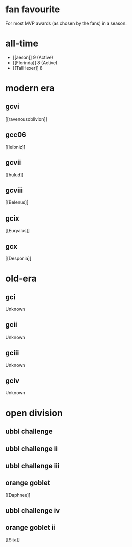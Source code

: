 # fan favourite

For most MVP awards (as chosen by the fans) in a season.

# all-time

* [[aeson]] 9 (Active)
* [[Florinda]] 8 (Active)
* [[TallHexer]] 8

# modern era

## gcvi

[[ravenousoblivion]]

## gcc06

[[leibniz]]

## gcvii

[[hulud]]

## gcviii

[[Belenus]]

## gcix

[[Euryalus]]

## gcx

[[Desponia]]

# old-era

## gci

Unknown

## gcii

Unknown

## gciii

Unknown

## gciv

Unknown

# open division

## ubbl challenge

## ubbl challenge ii

## ubbl challenge iii

## orange goblet

[[Daphnee]]

## ubbl challenge iv

## orange goblet ii

[[Sita]]